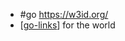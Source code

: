 - #go https://w3id.org/
- [[go-links]] for the world

[//begin]: # "Autogenerated link references for markdown compatibility"
[go-links]: go-links.md "go-links"
[//end]: # "Autogenerated link references"

